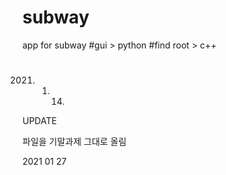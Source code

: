 # subway
app for subway
#gui > python 
#find root > c++ 


#
2021. 01. 14.

UPDATE

파일을 기말과제 그대로 올림 


2021 01 27 
